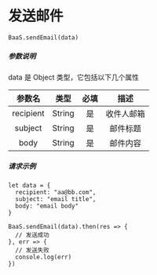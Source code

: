 # 发送邮件

`BaaS.sendEmail(data)`

##### 参数说明

data 是 Object 类型，它包括以下几个属性

|   参数名   |  类型   |  必填  |    描述   |
| :-------: | :----: | :----: | :------: |
| recipient | String |   是   | 收件人邮箱 |
|  subject  | String |   是   |  邮件标题  |
|    body   | String |   是   |  邮件内容  |

##### 请求示例

```
let data = {
  recipient: "aa@bb.com",
  subject: "email title",
  body: "email body"
}

BaaS.sendEmail(data).then(res => {
  // 发送成功
}, err => {
  // 发送失败
  console.log(err)
})
```